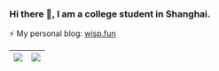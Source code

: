 ### Hi there 👋, I am a college student in Shanghai.
⚡ My personal blog: [wisp.fun](http://wisp.fun) 
   
| <img align="center" src="https://github-readme-stats.vercel.app/api?username=lyb926&show_icons=true&include_all_commits=true&hide_border=true" /> | <img align="center" src="https://github-readme-stats.vercel.app/api/top-langs/?username=lyb926&hide_border=true&layout=compact" /> |
| ------------- | ------------- |

<!--
**LYB926/LYB926** is a ✨ _special_ ✨ repository because its `README.md` (this file) appears on your GitHub profile.

Here are some ideas to get you started:

- 🔭 I’m currently working on ...
- 🌱 I’m currently learning ...
- 👯 I’m looking to collaborate on ...
- 🤔 I’m looking for help with ...
- 💬 Ask me about ...
- 📫 How to reach me: ...
- 😄 Pronouns: ...
- ⚡ Fun fact: ...
-->
